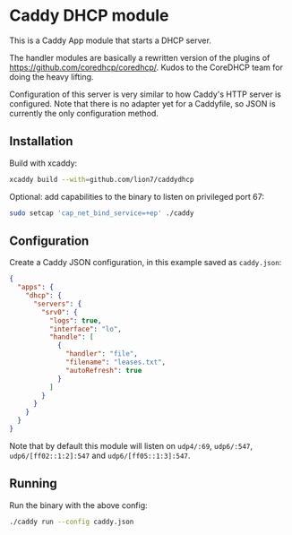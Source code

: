 # Caddy DHCP module

This is a Caddy App module that starts a DHCP server.

The handler modules are basically a rewritten version of the plugins of https://github.com/coredhcp/coredhcp/.
Kudos to the CoreDHCP team for doing the heavy lifting.

Configuration of this server is very similar to how Caddy's HTTP server is configured.
Note that there is no adapter yet for a Caddyfile, so JSON is currently the only configuration method.

## Installation

Build with xcaddy:

```bash
xcaddy build --with=github.com/lion7/caddydhcp
```

Optional: add capabilities to the binary to listen on privileged port 67:

```bash
sudo setcap 'cap_net_bind_service=+ep' ./caddy
```

## Configuration

Create a Caddy JSON configuration, in this example saved as `caddy.json`:

```json
{
  "apps": {
    "dhcp": {
      "servers": {
        "srv0": {
          "logs": true,
          "interface": "lo",
          "handle": [
            {
              "handler": "file",
              "filename": "leases.txt",
              "autoRefresh": true
            }
          ]
        }
      }
    }
  }
}
```

Note that by default this module will listen on `udp4/:69`, `udp6/:547`, `udp6/[ff02::1:2]:547` and `udp6/[ff05::1:3]:547`.

## Running

Run the binary with the above config:

```bash
./caddy run --config caddy.json
```
